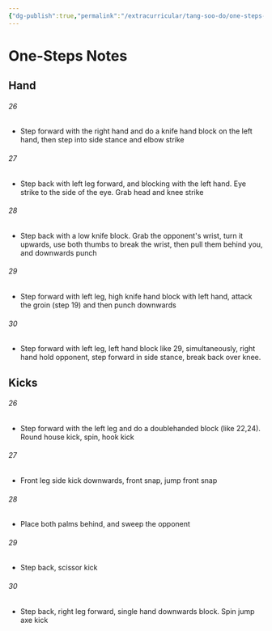 ```yaml
---
{"dg-publish":true,"permalink":"/extracurricular/tang-soo-do/one-steps-notes/","dgHomeLink":true,"dgPassFrontmatter":false,"dgShowLocalGraph":true}
---
```


# One-Steps Notes
## Hand 
###### 26
- Step forward with the right hand and do a knife hand block on the left hand, then step into side stance and elbow strike
###### 27
- Step back with left leg forward, and blocking with the left hand. Eye strike to the side of the eye. Grab head and knee strike
###### 28
- Step back with a low knife block. Grab the opponent's wrist, turn it upwards, use both thumbs to break the wrist, then pull them behind you, and downwards punch
###### 29
- Step forward with left leg, high knife hand block with left hand, attack the groin (step 19) and then punch downwards
###### 30
- Step forward with left leg, left hand block like 29, simultaneously, right hand hold opponent, step forward in side stance, break back over knee.
## Kicks
###### 26
- Step forward with the left leg and do a doublehanded block (like 22,24). Round house kick, spin, hook kick
###### 27
- Front leg side kick downwards, front snap, jump front snap
###### 28
- Place both palms behind, and sweep the opponent
###### 29
- Step back, scissor kick
###### 30
- Step back, right leg forward, single hand downwards block. Spin jump axe kick
